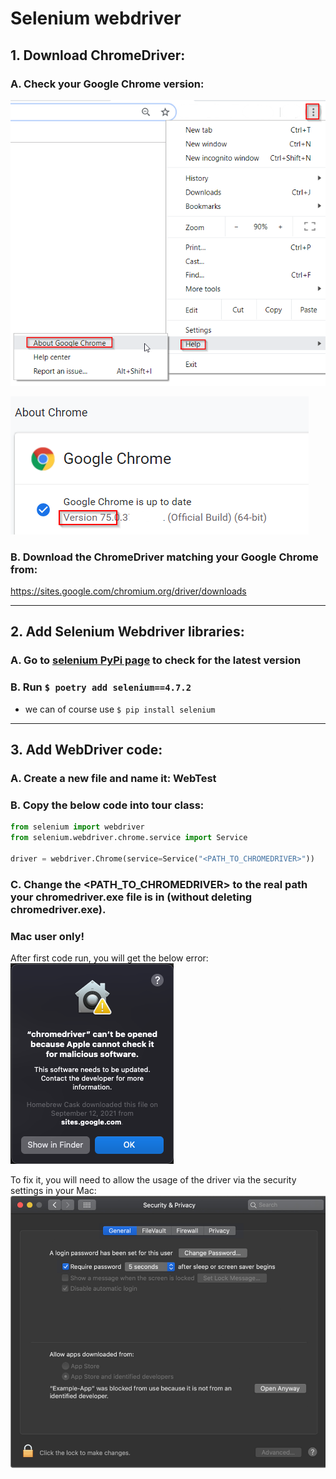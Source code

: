 # Selenium webdriver

## 1. Download ChromeDriver:

###   A. Check your Google Chrome version:
![alt text](https://github.com/Dgotlieb/Selenium-Java/blob/master/images/About.png)

![alt text](https://github.com/Dgotlieb/Selenium-Java/blob/master/images/version.png)


###   B. Download the ChromeDriver matching your Google Chrome from:
https://sites.google.com/chromium.org/driver/downloads


----------------------------------------------------------------------------

## 2. Add Selenium Webdriver libraries:
### A. Go to [selenium PyPi page](https://pypi.org/project/selenium/) to check for the latest version
### B. Run `$ poetry add selenium==4.7.2`


* we can of course use `$ pip install selenium`
----------------------------------------------------------------------------

## 3. Add WebDriver code:
### A. Create a new file and name it: WebTest
### B. Copy the below code into tour class:

```python
from selenium import webdriver
from selenium.webdriver.chrome.service import Service

driver = webdriver.Chrome(service=Service("<PATH_TO_CHROMEDRIVER>"))
```

### C. Change the <PATH_TO_CHROMEDRIVER> to the real path your chromedriver.exe file is in (without deleting chromedriver.exe).


### Mac user only!
After first code run, you will get the below error:  
![alt text](https://github.com/Dgotlieb/Selenium-Java/blob/master/images/error.png)  

To fix it, you will need to allow the usage of the driver via the security settings in your Mac:  
![alt text](https://github.com/Dgotlieb/Selenium-Java/blob/master/images/allow.png)
